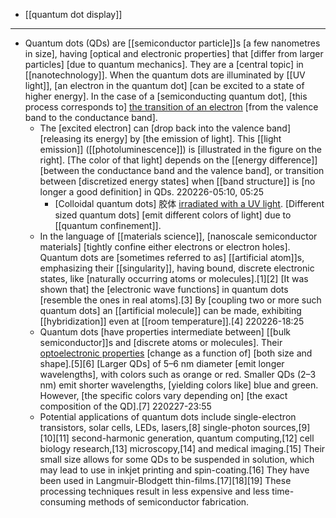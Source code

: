 - [[quantum dot display]]
- ---
- Quantum dots (QDs) are [[semiconductor particle]]s [a few nanometres in size], having [optical and electronic properties] that [differ from larger particles] [due to quantum mechanics]. They are a [central topic] in [[nanotechnology]]. When the quantum dots are illuminated by [[UV light]], [an electron in the quantum dot] [can be excited to a state of higher energy]. In the case of a [semiconducting quantum dot], [this process corresponds to] [the transition of an electron](((jy7HvZPsj))) [from the valence band to the conductance band]. 
    - The [excited electron] can [drop back into the valence band] [releasing its energy] by [the emission of light]. This [[light emission]] ([[photoluminescence]]) is [illustrated in the figure on the right]. [The color of that light] depends on the [[energy difference]] [between the conductance band and the valence band], or transition between [discretized energy states] when [[band structure]] is [no longer a good definition] in QDs.
220226-05:10, 05:25
        - [Colloidal quantum dots] 胶体 [irradiated with a UV light](https://en.wikipedia.org/wiki/File:QD_S.jpg). [Different sized quantum dots] [emit different colors of light] due to [[quantum confinement]].
    - In the language of [[materials science]], [nanoscale semiconductor materials] [tightly confine either electrons or electron holes]. Quantum dots are [sometimes referred to as] [[artificial atom]]s, emphasizing their [[singularity]], having bound, discrete electronic states, like [naturally occurring atoms or molecules].[1][2] [It was shown that] the [electronic wave functions] in quantum dots [resemble the ones in real atoms].[3] By [coupling two or more such quantum dots] an [[artificial molecule]] can be made, exhibiting [[hybridization]] even at [[room temperature]].[4]
220226-18:25
    - Quantum dots [have properties intermediate between] [[bulk semiconductor]]s and [discrete atoms or molecules]. Their [optoelectronic properties](((Gx-hmQyma))) [change as a function of] [both size and shape].[5][6] [Larger QDs] of 5–6 nm diameter [emit longer wavelengths], with colors such as orange or red. Smaller QDs (2–3 nm) emit shorter wavelengths, [yielding colors like] blue and green. However, [the specific colors vary depending on] [the exact composition of the QD].[7]
220227-23:55
    - Potential applications of quantum dots include single-electron transistors, solar cells, LEDs, lasers,[8] single-photon sources,[9][10][11] second-harmonic generation, quantum computing,[12] cell biology research,[13] microscopy,[14] and medical imaging.[15] Their small size allows for some QDs to be suspended in solution, which may lead to use in inkjet printing and spin-coating.[16] They have been used in Langmuir-Blodgett thin-films.[17][18][19] These processing techniques result in less expensive and less time-consuming methods of semiconductor fabrication.

